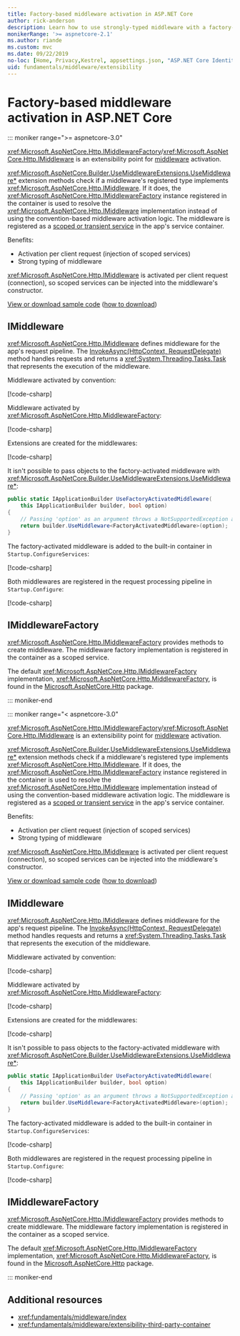```yaml
---
title: Factory-based middleware activation in ASP.NET Core
author: rick-anderson
description: Learn how to use strongly-typed middleware with a factory-based activation implementation in ASP.NET Core.
monikerRange: '>= aspnetcore-2.1'
ms.author: riande
ms.custom: mvc
ms.date: 09/22/2019
no-loc: [Home, Privacy,Kestrel, appsettings.json, "ASP.NET Core Identity", cookie, Cookie, Blazor, "Blazor Server", "Blazor WebAssembly", "Identity", "Let's Encrypt", Razor, SignalR]
uid: fundamentals/middleware/extensibility
---
```

# Factory-based middleware activation in ASP.NET Core

::: moniker range=">= aspnetcore-3.0"

<xref:Microsoft.AspNetCore.Http.IMiddlewareFactory>/<xref:Microsoft.AspNetCore.Http.IMiddleware> is an extensibility point for [middleware](xref:fundamentals/middleware/index) activation.

<xref:Microsoft.AspNetCore.Builder.UseMiddlewareExtensions.UseMiddleware*> extension methods check if a middleware's registered type implements <xref:Microsoft.AspNetCore.Http.IMiddleware>. If it does, the <xref:Microsoft.AspNetCore.Http.IMiddlewareFactory> instance registered in the container is used to resolve the <xref:Microsoft.AspNetCore.Http.IMiddleware> implementation instead of using the convention-based middleware activation logic. The middleware is registered as a [scoped or transient service](xref:fundamentals/dependency-injection#service-lifetimes) in the app's service container.

Benefits:

* Activation per client request (injection of scoped services)
* Strong typing of middleware

<xref:Microsoft.AspNetCore.Http.IMiddleware> is activated per client request (connection), so scoped services can be injected into the middleware's constructor.

[View or download sample code](https://github.com/dotnet/AspNetCore.Docs/tree/main/aspnetcore/fundamentals/middleware/extensibility/samples) ([how to download](xref:index#how-to-download-a-sample))

## IMiddleware

<xref:Microsoft.AspNetCore.Http.IMiddleware> defines middleware for the app's request pipeline. The [InvokeAsync(HttpContext, RequestDelegate)](xref:Microsoft.AspNetCore.Http.IMiddleware.InvokeAsync*) method handles requests and returns a <xref:System.Threading.Tasks.Task> that represents the execution of the middleware.

Middleware activated by convention:

[!code-csharp[](extensibility/samples/3.x/MiddlewareExtensibilitySample/Middleware/ConventionalMiddleware.cs?name=snippet1)]

Middleware activated by <xref:Microsoft.AspNetCore.Http.MiddlewareFactory>:

[!code-csharp[](extensibility/samples/3.x/MiddlewareExtensibilitySample/Middleware/FactoryActivatedMiddleware.cs?name=snippet1)]

Extensions are created for the middlewares:

[!code-csharp[](extensibility/samples/3.x/MiddlewareExtensibilitySample/Middleware/MiddlewareExtensions.cs?name=snippet1)]

It isn't possible to pass objects to the factory-activated middleware with <xref:Microsoft.AspNetCore.Builder.UseMiddlewareExtensions.UseMiddleware*>:

```csharp
public static IApplicationBuilder UseFactoryActivatedMiddleware(
    this IApplicationBuilder builder, bool option)
{
    // Passing 'option' as an argument throws a NotSupportedException at runtime.
    return builder.UseMiddleware<FactoryActivatedMiddleware>(option);
}
```

The factory-activated middleware is added to the built-in container in `Startup.ConfigureServices`:

[!code-csharp[](extensibility/samples/3.x/MiddlewareExtensibilitySample/Startup.cs?name=snippet1&highlight=6)]

Both middlewares are registered in the request processing pipeline in `Startup.Configure`:

[!code-csharp[](extensibility/samples/3.x/MiddlewareExtensibilitySample/Startup.cs?name=snippet2&highlight=12-13)]

## IMiddlewareFactory

<xref:Microsoft.AspNetCore.Http.IMiddlewareFactory> provides methods to create middleware. The middleware factory implementation is registered in the container as a scoped service.

The default <xref:Microsoft.AspNetCore.Http.IMiddlewareFactory> implementation, <xref:Microsoft.AspNetCore.Http.MiddlewareFactory>, is found in the [Microsoft.AspNetCore.Http](https://www.nuget.org/packages/Microsoft.AspNetCore.Http/) package.

::: moniker-end

::: moniker range="< aspnetcore-3.0"

<xref:Microsoft.AspNetCore.Http.IMiddlewareFactory>/<xref:Microsoft.AspNetCore.Http.IMiddleware> is an extensibility point for [middleware](xref:fundamentals/middleware/index) activation.

<xref:Microsoft.AspNetCore.Builder.UseMiddlewareExtensions.UseMiddleware*> extension methods check if a middleware's registered type implements <xref:Microsoft.AspNetCore.Http.IMiddleware>. If it does, the <xref:Microsoft.AspNetCore.Http.IMiddlewareFactory> instance registered in the container is used to resolve the <xref:Microsoft.AspNetCore.Http.IMiddleware> implementation instead of using the convention-based middleware activation logic. The middleware is registered as a [scoped or transient service](xref:fundamentals/dependency-injection#service-lifetimes) in the app's service container.

Benefits:

* Activation per client request (injection of scoped services)
* Strong typing of middleware

<xref:Microsoft.AspNetCore.Http.IMiddleware> is activated per client request (connection), so scoped services can be injected into the middleware's constructor.

[View or download sample code](https://github.com/dotnet/AspNetCore.Docs/tree/main/aspnetcore/fundamentals/middleware/extensibility/samples) ([how to download](xref:index#how-to-download-a-sample))

## IMiddleware

<xref:Microsoft.AspNetCore.Http.IMiddleware> defines middleware for the app's request pipeline. The [InvokeAsync(HttpContext, RequestDelegate)](xref:Microsoft.AspNetCore.Http.IMiddleware.InvokeAsync*) method handles requests and returns a <xref:System.Threading.Tasks.Task> that represents the execution of the middleware.

Middleware activated by convention:

[!code-csharp[](extensibility/samples/2.x/MiddlewareExtensibilitySample/Middleware/ConventionalMiddleware.cs?name=snippet1)]

Middleware activated by <xref:Microsoft.AspNetCore.Http.MiddlewareFactory>:

[!code-csharp[](extensibility/samples/2.x/MiddlewareExtensibilitySample/Middleware/FactoryActivatedMiddleware.cs?name=snippet1)]

Extensions are created for the middlewares:

[!code-csharp[](extensibility/samples/2.x/MiddlewareExtensibilitySample/Middleware/MiddlewareExtensions.cs?name=snippet1)]

It isn't possible to pass objects to the factory-activated middleware with <xref:Microsoft.AspNetCore.Builder.UseMiddlewareExtensions.UseMiddleware*>:

```csharp
public static IApplicationBuilder UseFactoryActivatedMiddleware(
    this IApplicationBuilder builder, bool option)
{
    // Passing 'option' as an argument throws a NotSupportedException at runtime.
    return builder.UseMiddleware<FactoryActivatedMiddleware>(option);
}
```

The factory-activated middleware is added to the built-in container in `Startup.ConfigureServices`:

[!code-csharp[](extensibility/samples/2.x/MiddlewareExtensibilitySample/Startup.cs?name=snippet1&highlight=6)]

Both middlewares are registered in the request processing pipeline in `Startup.Configure`:

[!code-csharp[](extensibility/samples/2.x/MiddlewareExtensibilitySample/Startup.cs?name=snippet2&highlight=13-14)]

## IMiddlewareFactory

<xref:Microsoft.AspNetCore.Http.IMiddlewareFactory> provides methods to create middleware. The middleware factory implementation is registered in the container as a scoped service.

The default <xref:Microsoft.AspNetCore.Http.IMiddlewareFactory> implementation, <xref:Microsoft.AspNetCore.Http.MiddlewareFactory>, is found in the [Microsoft.AspNetCore.Http](https://www.nuget.org/packages/Microsoft.AspNetCore.Http/) package.

::: moniker-end

## Additional resources

* <xref:fundamentals/middleware/index>
* <xref:fundamentals/middleware/extensibility-third-party-container>
